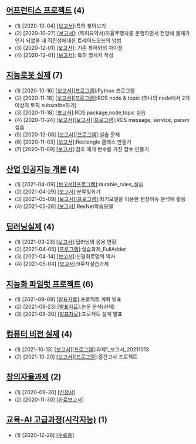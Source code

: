 ## [어프런티스 프로젝트](https://github.com/dmlim-cbu/industrial-AI-master/tree/master/projects/%EC%96%B4%ED%94%84%EB%A0%8C%ED%8B%B0%EC%8A%A4-%ED%94%84%EB%A1%9C%EC%A0%9D%ED%8A%B8) (4)
- (1) [2020-10-04] [[보고서]](https://github.com/dmlim-cbu/industrial-AI-master/blob/master/projects/%EC%96%B4%ED%94%84%EB%A0%8C%ED%8B%B0%EC%8A%A4-%ED%94%84%EB%A1%9C%EC%A0%9D%ED%8A%B8/%EB%A6%AC%ED%8F%AC%ED%8A%B8/%ED%8A%B9%ED%97%88%20%EC%B0%BE%EC%95%84%EB%B3%B4%EA%B8%B0%2020201004_%EC%9E%84%EB%8F%99%EB%AF%BC(IoT).pdf):특허 찾아보기
- (2) [2020-10-27] [[보고서]](https://github.com/dmlim-cbu/industrial-AI-master/blob/master/projects/%EC%96%B4%ED%94%84%EB%A0%8C%ED%8B%B0%EC%8A%A4-%ED%94%84%EB%A1%9C%EC%A0%9D%ED%8A%B8/%ED%8A%B9%ED%97%88%EC%9A%94%EC%95%BD%EC%84%9C/%EC%9E%84%EB%8F%99%EB%AF%BC_%EA%B8%B0%EB%B3%B8%EC%9A%94%EC%95%BD%EC%84%9C_20101027b.pdf): (특허요약서)자율주행차를 운행하면서 전방에 물체가 인지 되었을 때 직진성에대한 트레이드오프의 방법
- (3) [2020-12-01] [[보고서]](https://github.com/dmlim-cbu/industrial-AI-master/blob/master/projects/%EC%96%B4%ED%94%84%EB%A0%8C%ED%8B%B0%EC%8A%A4-%ED%94%84%EB%A1%9C%EC%A0%9D%ED%8A%B8/%EB%A6%AC%ED%8F%AC%ED%8A%B8/%EC%9E%84%EB%8F%99%EB%AF%BC_%EA%B8%B0%EC%A1%B4%20%ED%8A%B9%ED%97%88%EC%99%80%EC%9D%98%20%EC%B0%A8%EC%9D%B4%EC%A0%90_20201201.hwp.pdf): 기존 특허와의 차이점
- (4) [2020-12-01] [[보고서]](https://github.com/dmlim-cb/industrial-AI-master/blob/master/projects/%EC%96%B4%ED%94%84%EB%A0%8C%ED%8B%B0%EC%8A%A4-%ED%94%84%EB%A1%9C%EC%A0%9D%ED%8A%B8/%ED%8A%B9%ED%97%88%EC%9A%94%EC%95%BD%EC%84%9C/20201201_%EB%AA%85%EC%84%B8%EC%84%9C_%EC%9E%84%EB%8F%99%EB%AF%BC.hwp.pdf): 특허 명세서 작성
## [지능로봇 실제](https://github.com/dmlim-cbu/industrial-AI-master/tree/master/projects/%EC%A7%80%EB%8A%A5%EB%A1%9C%EB%B4%87-%EC%8B%A4%EC%A0%9C) (7)
- (1) [2020-10-16] [[보고서]](https://github.com/dmlim-cbu/industrial-AI-master/blob/master/projects/%EC%A7%80%EB%8A%A5%EB%A1%9C%EB%B4%87-%EC%8B%A4%EC%A0%9C/%EB%A6%AC%ED%8F%AC%ED%8A%B8/(%EC%9E%84%EB%8F%99%EB%AF%BC)%20python%ED%94%84%EB%A1%9C%EA%B7%B8%EB%9E%A8%EC%8B%A4%EC%8A%B5.hwp)[[프로그램]](https://github.com/dmlim-cbu/industrial-AI-master/tree/master/programming/%EC%A7%80%EB%8A%A5%EB%A1%9C%EB%B4%87%EC%8B%A4%EC%A0%9C/Python%ED%94%84%EB%A1%9C%EA%B7%B8%EB%9E%A8):Python 프로그램
- (2) [2020-11-18] [[보고서]](https://github.com/dmlim-cbu/industrial-AI-master/blob/master/projects/%EC%A7%80%EB%8A%A5%EB%A1%9C%EB%B4%87-%EC%8B%A4%EC%A0%9C/%EB%A6%AC%ED%8F%AC%ED%8A%B8/(%EC%9E%84%EB%8F%99%EB%AF%BC)%ED%95%98%EB%82%98%EC%9D%98%20node%EC%97%90%EC%84%9C%202%EA%B0%9C%EC%9D%B4%EC%83%81%EC%9D%98%20%ED%86%A0%ED%94%BD%20subscribe%ED%95%98%EA%B8%B0%20REPORT_20201118.hwp)[[프로그램]](https://github.com/dmlim-cbu/industrial-AI-master/tree/master/programming/%EC%A7%80%EB%8A%A5%EB%A1%9C%EB%B4%87%EC%8B%A4%EC%A0%9C/%ED%95%98%EB%82%98%EC%9D%98%20node%EC%97%90%EC%84%9C%202%EA%B0%9C%EC%9D%B4%EC%83%81%EC%9D%98%20%ED%86%A0%ED%94%BD%20subscribe%ED%95%98%EA%B8%B0):ROS node & topic (하나의 node에서 2개이상의 토픽 subscribe하기)
- (3) [2020-11-18] [[보고서]](https://github.com/dmlim-cbu/industrial-AI-master/blob/master/projects/%EC%A7%80%EB%8A%A5%EB%A1%9C%EB%B4%87-%EC%8B%A4%EC%A0%9C/%EC%8B%A4%EC%8A%B5/(%EC%9E%84%EB%8F%99%EB%AF%BC)ROS%20package%2Cnode%2Ctopic_1118.hwp):ROS package,node,topic 실습
- (4) [2020-11-24] [[보고서]](https://github.com/dmlim-cbu/industrial-AI-master/blob/master/projects/%EC%A7%80%EB%8A%A5%EB%A1%9C%EB%B4%87-%EC%8B%A4%EC%A0%9C/%EC%8B%A4%EC%8A%B5/(%EC%9E%84%EB%8F%99%EB%AF%BC)ROS_message_%EC%8B%A4%EC%8A%B5_20201124.hwp)[[보고서]](https://github.com/dmlim-cbu/industrial-AI-master/blob/master/projects/%EC%A7%80%EB%8A%A5%EB%A1%9C%EB%B4%87-%EC%8B%A4%EC%A0%9C/%EC%8B%A4%EC%8A%B5/(%EC%9E%84%EB%8F%99%EB%AF%BC)ROS_service_param_%EC%8B%A4%EC%8A%B5_20201202.hwp)[[프로그램]](https://github.com/dmlim-cbu/industrial-AI-master/tree/master/programming/%EC%A7%80%EB%8A%A5%EB%A1%9C%EB%B4%87%EC%8B%A4%EC%A0%9C/message%2C%20service%2C%20param):ROS message, service, param 실습
- (5) [2020-12-08] [[보고서]](https://github.com/dmlim-cbu/industrial-AI-master/blob/master/projects/%EC%A7%80%EB%8A%A5%EB%A1%9C%EB%B4%87-%EC%8B%A4%EC%A0%9C/%EB%A6%AC%ED%8F%AC%ED%8A%B8/(%EC%9E%84%EB%8F%99%EB%AF%BC)%EC%8B%A4%EC%8A%B5%EB%AC%B8%EC%A0%9C_20201217.hwp)[[프로그램]](https://github.com/dmlim-cbu/industrial-AI-master/tree/master/programming/%EC%A7%80%EB%8A%A5%EB%A1%9C%EB%B4%87%EC%8B%A4%EC%A0%9C/%EC%8B%A4%EC%8A%B5%20%EB%AC%B8%EC%A0%9C):실습 문제
- (6) [2020-11-03] [[보고서]](https://github.com/dmlim-cbu/industrial-AI-master/blob/master/projects/%EC%A7%80%EB%8A%A5%EB%A1%9C%EB%B4%87-%EC%8B%A4%EC%A0%9C/%EB%A6%AC%ED%8F%AC%ED%8A%B8/(%EC%9E%84%EB%8F%99%EB%AF%BC)Rectangle%20%ED%81%B4%EB%9E%98%EC%8A%A4%20%EB%A7%8C%EB%93%A4%EA%B8%B0%20REPORT_20201103.hwp):Rectangle 클래스 만들기
- (7) [2020-11-09] [[보고서]](https://github.com/dmlim-cbu/industrial-AI-master/blob/master/projects/%EC%A7%80%EB%8A%A5%EB%A1%9C%EB%B4%87-%EC%8B%A4%EC%A0%9C/%EB%A6%AC%ED%8F%AC%ED%8A%B8/(%EC%9E%84%EB%8F%99%EB%AF%BC)%EC%B0%B8%EC%A1%B0%20%EB%A7%A4%EA%B0%9C%20%EB%B3%80%EC%88%98%EB%A5%BC%20%EA%B0%80%EC%A7%84%20%ED%95%A8%EC%88%98%20%EB%A7%8C%EB%93%A4%EA%B8%B0%20REPORT_20201109.hwp):참조 매개 변수를 가진 함수 만들기

## [산업 인공지능 개론](https://github.com/dmlim-cbu/industrial-AI-master/tree/master/projects/%EC%82%B0%EC%97%85%EC%9D%B8%EA%B3%B5%EC%A7%80%EB%8A%A5%EA%B0%9C%EB%A1%A0) (4)
- (1) [2021-04-09] [[보고서]](https://github.com/dmlim-cbu/industrial-AI-master/blob/master/projects/%EC%82%B0%EC%97%85%EC%9D%B8%EA%B3%B5%EC%A7%80%EB%8A%A5%EA%B0%9C%EB%A1%A0/%EB%A6%AC%ED%8F%AC%ED%8A%B8/%EC%9E%84%EB%8F%99%EB%AF%BC_durable_rules_%EC%8B%A4%EC%8A%B5.pptx)[[프로그램]](https://github.com/dmlim-cbu/industrial-AI-master/tree/master/programming/%EC%82%B0%EC%97%85%EC%9D%B8%EA%B3%B5%EC%A7%80%EB%8A%A5%EA%B0%9C%EB%A1%A0/durable_rules):durable_rules_실습
- (2) [2021-04-29] [[보고서]](https://github.com/dmlim-cbu/industrial-AI-master/blob/master/projects/%EC%82%B0%EC%97%85%EC%9D%B8%EA%B3%B5%EC%A7%80%EB%8A%A5%EA%B0%9C%EB%A1%A0/%EB%A6%AC%ED%8F%AC%ED%8A%B8/%EC%9E%84%EB%8F%99%EB%AF%BC_%EB%B6%84%EB%A5%98%EB%B0%8F%ED%9A%8C%EA%B8%B0_%EC%8B%A4%EC%8A%B5_20210429a.pptx):분류및회기
- (3) [2021-05-09] [[보고서]](https://github.com/dmlim-cbu/industrial-AI-master/blob/master/projects/%EC%82%B0%EC%97%85%EC%9D%B8%EA%B3%B5%EC%A7%80%EB%8A%A5%EA%B0%9C%EB%A1%A0/%EB%A6%AC%ED%8F%AC%ED%8A%B8/%EC%9E%84%EB%8F%99%EB%AF%BC_%EC%84%A0%ED%98%95%ED%9A%8C%EA%B8%B0%EB%AA%A8%EB%8D%B8%EC%9D%84%20%EC%9D%B4%EC%9A%A9%ED%95%9C%20%ED%98%84%EC%9E%A5%EC%9D%B4%EC%8A%88%20%EB%B6%84%EC%84%9D%EC%97%90%20%ED%99%9C%EC%9A%A9.pptx)[[프로그램]](https://github.com/dmlim-cbu/industrial-AI-master/tree/master/programming/%EC%82%B0%EC%97%85%EC%9D%B8%EA%B3%B5%EC%A7%80%EB%8A%A5%EA%B0%9C%EB%A1%A0/%EB%B6%84%EB%A5%98%ED%9A%8C%EA%B8%B0):회기모델을 이용한 현장이슈 분석에 활용
- (4) [2021-05-28] [[보고서]](https://github.com/dmlim-cbu/industrial-AI-master/blob/master/projects/%EC%82%B0%EC%97%85%EC%9D%B8%EA%B3%B5%EC%A7%80%EB%8A%A5%EA%B0%9C%EB%A1%A0/%EB%A6%AC%ED%8F%AC%ED%8A%B8/%EC%9E%84%EB%8F%99%EB%AF%BC_durable_rules_%EC%8B%A4%EC%8A%B5.pptx):ResNet학습모델
## [딥러닝실제](https://github.com/dmlim-cbu/industrial-AI-master/tree/master/projects/%EB%94%A5%EB%9F%AC%EB%8B%9D%EC%8B%A4%EC%A0%9C) (4)
- (1) [2021-03-23] [[보고서]](https://github.com/dmlim-cbu/industrial-AI-master/blob/master/projects/%EB%94%A5%EB%9F%AC%EB%8B%9D%EC%8B%A4%EC%A0%9C/%EB%A6%AC%ED%8F%AC%ED%8A%B8/(%EC%9E%84%EB%8F%99%EB%AF%BC)%EB%94%A5%EB%9F%AC%EB%8B%9D%EC%9D%98%20%EC%9D%91%EC%9A%A9%20%ED%98%84%ED%99%A9_20210323.hwp):딥러닝의 응용 현황
- (2) [2021-04-05] [[프로그램]](https://github.com/dmlim-cbu/industrial-AI-master/tree/master/programming/%EB%94%A5%EB%9F%AC%EB%8B%9D%EC%8B%A4%EC%A0%9C/5%EC%A3%BC%EC%B0%A8_%EC%8B%A4%EC%8A%B5%EA%B3%BC%EC%A0%9C_FullAdder):실습과제_FullAdder
- (3) [2021-04-14] [[보고서]](https://github.com/dmlim-cbu/industrial-AI-master/blob/master/projects/%EB%94%A5%EB%9F%AC%EB%8B%9D%EC%8B%A4%EC%A0%9C/%EB%A6%AC%ED%8F%AC%ED%8A%B8/(%EC%9E%84%EB%8F%99%EB%AF%BC)%EC%8B%A0%EA%B2%BD%ED%9A%8C%EB%A1%9C%EB%A7%9D%EC%9D%98%20%EC%97%AD%EC%82%AC.hwp):신경회로망의 역사
- (4) [2021-05-04] [[보고서]](https://github.com/dmlim-cbu/industrial-AI-master/blob/master/projects/%EB%94%A5%EB%9F%AC%EB%8B%9D%EC%8B%A4%EC%A0%9C/%EB%A6%AC%ED%8F%AC%ED%8A%B8/(%EC%9E%84%EB%8F%99%EB%AF%BC)9%EC%A3%BC%EC%B0%A8%EC%8B%A4%EC%8A%B5%EA%B3%BC%EC%A0%9C.hwp):9주차실습과제
## [지능화 파일럿 프로젝트](https://github.com/dmlim-cbu/industrial-AI-master/tree/master/projects/%EC%A7%80%EB%8A%A5%ED%99%94%ED%8C%8C%EC%9D%BC%EB%9F%BF%ED%94%84%EB%A1%9C%EC%A0%9D%ED%8A%B8) (6)
- (1) [2021-09-09] [[발표자료]](https://github.com/dmlim-cbu/industrial-AI-master/blob/master/projects/%EC%A7%80%EB%8A%A5%ED%99%94%ED%8C%8C%EC%9D%BC%EB%9F%BF%ED%94%84%EB%A1%9C%EC%A0%9D%ED%8A%B8/%EB%A6%AC%ED%8F%AC%ED%8A%B8/%EC%A7%80%EB%8A%A5%ED%99%94%20%ED%8C%8C%EC%9D%BC%EB%9F%BF_%20%ED%94%84%EB%A1%9C%EC%A0%9D%ED%8A%B8%20%EA%B3%84%ED%9A%8D%20%EB%B0%9C%ED%91%9C_%EC%9E%84%EB%8F%99%EB%AF%BC.pptx):프로젝트 계획 발표
- (2) [2021-09-23] [[발표자료]](https://github.com/dmlim-cbu/industrial-AI-master/blob/master/projects/%EC%A7%80%EB%8A%A5%ED%99%94%ED%8C%8C%EC%9D%BC%EB%9F%BF%ED%94%84%EB%A1%9C%EC%A0%9D%ED%8A%B8/%EB%A6%AC%ED%8F%AC%ED%8A%B8/%EB%85%BC%EB%AC%B8%20%EB%B6%84%EC%84%9D%20%EA%B3%BC%EC%A0%9C_%EC%9E%84%EB%8F%99%EB%AF%BC.pptx):논문 분석(과제)
- (3) [2021-09-30] [[발표자료]](https://github.com/dmlim-cbu/industrial-AI-master/blob/master/projects/%EC%A7%80%EB%8A%A5%ED%99%94%ED%8C%8C%EC%9D%BC%EB%9F%BF%ED%94%84%EB%A1%9C%EC%A0%9D%ED%8A%B8/%EB%A6%AC%ED%8F%AC%ED%8A%B8/%EC%A7%80%EB%8A%A5%ED%99%94%20%ED%8C%8C%EC%9D%BC%EB%9F%BF_%20%ED%94%84%EB%A1%9C%EC%A0%9D%ED%8A%B8%20%EC%84%A4%EA%B3%84%20%EB%B0%9C%ED%91%9C-%EC%9E%84%EB%8F%99%EB%AF%BC.pptx):프로젝트 설계 발표
## [컴퓨터 비전 실제](https://github.com/dmlim-cbu/industrial-AI-master/tree/master/projects/%EC%BB%B4%ED%93%A8%ED%84%B0%EB%B9%84%EC%A0%84%EC%8B%A4%EC%A0%9C) (4)
- (1) [2021-10-13] [[보고서]](https://github.com/dmlim-cbu/industrial-AI-master/blob/master/projects/%EC%BB%B4%ED%93%A8%ED%84%B0%EB%B9%84%EC%A0%84%EC%8B%A4%EC%A0%9C/%EB%A6%AC%ED%8F%AC%ED%8A%B8/(%EC%9E%84%EB%8F%99%EB%AF%BC)%EA%B3%BC%EC%A0%9C1_%EB%B3%B4%EA%B3%A0%EC%84%9C_20211013.hwp)[[프로그램]](https://github.com/dmlim-cbu/industrial-AI-master/tree/master/programming/%EC%BB%B4%ED%93%A8%ED%84%B0%EB%B9%84%EC%A0%84%EC%8B%A4%EC%A0%9C/%EA%B3%BC%EC%A0%9C1):과제1_보고서_20211013
- (2) [2021-10-20] [[보고서]](https://github.com/dmlim-cbu/industrial-AI-master/blob/master/projects/%EC%BB%B4%ED%93%A8%ED%84%B0%EB%B9%84%EC%A0%84%EC%8B%A4%EC%A0%9C/%EB%A6%AC%ED%8F%AC%ED%8A%B8/(%EC%9E%84%EB%8F%99%EB%AF%BC)mid_term_project_1023b.pptx)[[프로그램]](https://github.com/dmlim-cbu/industrial-AI-master/tree/master/programming/%EC%BB%B4%ED%93%A8%ED%84%B0%EB%B9%84%EC%A0%84%EC%8B%A4%EC%A0%9C/mid-term-project):중간고사 프로젝트
## [창의자율과제](https://github.com/dmlim-cbu/industrial-AI-master/tree/master/projects/%EC%B0%BD%EC%9D%98%EC%9E%90%EC%9C%A8%EA%B3%BC%EC%A0%9C) (2)
- (1) [2020-09-30] [[신청서]](https://github.com/dmlim-cb/industrial-AI-master/blob/master/projects/%EC%B0%BD%EC%9D%98%EC%9E%90%EC%9C%A8%EA%B3%BC%EC%A0%9C/%EC%9D%B4%EB%8F%99%EB%A1%9C%EB%B4%87%EB%AA%A8%EB%8B%88%ED%84%B0%EB%A7%81/%EC%8B%A0%EC%B2%AD%EC%84%9C/(%EC%96%91%EC%8B%9D)%EC%9E%AC%EC%A7%81%EC%9E%90%EC%84%9D%EC%82%AC%EA%B3%BC%EC%A0%95%20%EC%B0%BD%EC%9D%98%EC%9E%90%EC%9C%A8%EA%B3%BC%EC%A0%9C%20%EC%95%88%EB%82%B4%EB%AC%B8%20%EB%B0%8F%20%EC%8B%A0%EC%B2%AD%EC%84%9C_%EC%9E%84%EB%8F%99%EB%AF%BC.pdf)
- (2) [2020-11-30] [[완료보고서]](https://github.com/dmlim-cb/industrial-AI-master/blob/master/projects/%EC%B0%BD%EC%9D%98%EC%9E%90%EC%9C%A8%EA%B3%BC%EC%A0%9C/%EC%99%84%EB%A3%8C%EB%B3%B4%EA%B3%A0%EC%84%9C/%EC%B0%BD%EC%9D%98%20%EC%9E%90%EC%9C%A8%EA%B3%BC%EC%A0%9C%20%EB%B3%B4%EA%B3%A0%EC%84%9C_%EC%9D%B4%EB%8F%99%EB%A1%9C%EB%B4%87%EC%97%90%20%EB%8C%80%ED%95%9C%20%EB%AA%A8%EB%8B%88%ED%84%B0%EB%A7%81%20%EC%8B%9C%EC%8A%A4%ED%85%9C%20%EA%B0%9C%EB%B0%9C_%EC%9E%84%EB%8F%99%EB%AF%BC.hwp.pdf)
## [교육-AI 고급과정(시각지능)](https://github.com/dmlim-cbu/industrial-AI-master/tree/master/Education/AI%EA%B3%A0%EA%B8%89%EA%B3%BC%EC%A0%95) (1)
- (1) [2020-12-28] [[수료증]](https://github.com/dmlim-cb/industrial-AI-master/blob/master/Education/AI%EA%B3%A0%EA%B8%89%EA%B3%BC%EC%A0%95/%EC%9E%84%EB%8F%99%EB%AF%BC.pdf)


